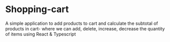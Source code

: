 # Shopping-cart
A simple application to add products to cart and calculate the subtotal of products in cart- where we can add, delete, increase, decrease the quantity of items using React &amp; Typescript
